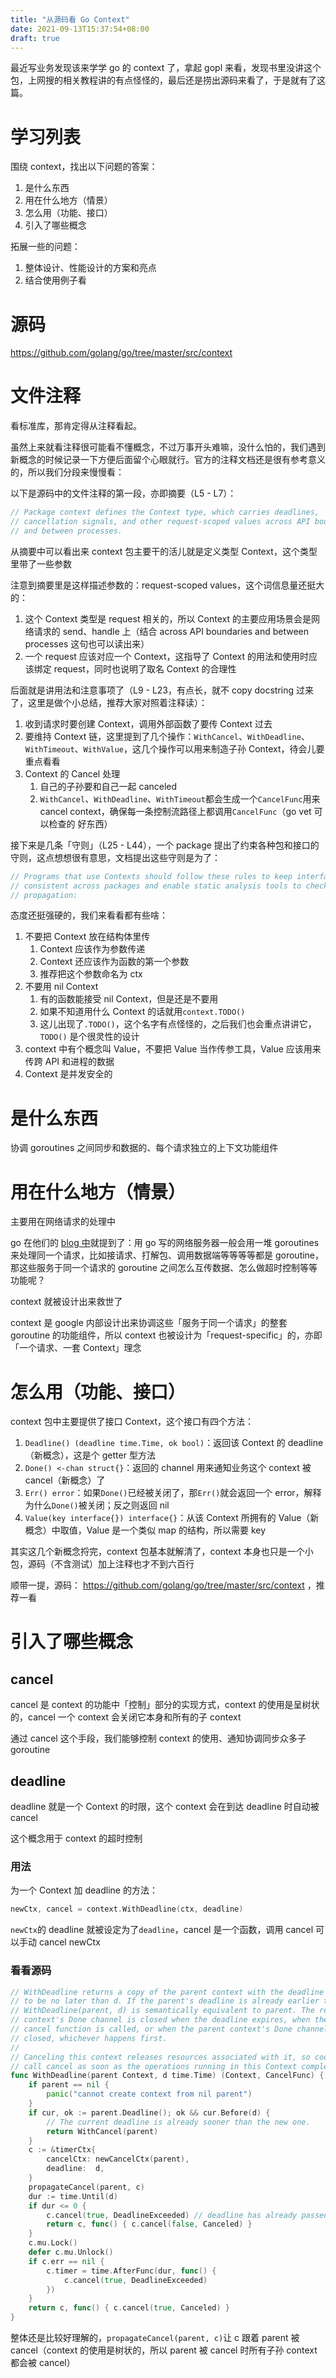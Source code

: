 ```yaml
---
title: "从源码看 Go Context"
date: 2021-09-13T15:37:54+08:00
draft: true
---
```


最近写业务发现该来学学 go 的 context 了，拿起 gopl 来看，发现书里没讲这个包，上网搜的相关教程讲的有点怪怪的，最后还是捞出源码来看了，于是就有了这篇。

# 学习列表

围绕 context，找出以下问题的答案：

1. 是什么东西
2. 用在什么地方（情景）
3. 怎么用（功能、接口）
4. 引入了哪些概念

拓展一些的问题：

1. 整体设计、性能设计的方案和亮点
2. 结合使用例子看

# 源码

https://github.com/golang/go/tree/master/src/context

# 文件注释

看标准库，那肯定得从注释看起。

虽然上来就看注释很可能看不懂概念，不过万事开头难嘛，没什么怕的，我们遇到新概念的时候记录一下方便后面留个心眼就行。官方的注释文档还是很有参考意义的，所以我们分段来慢慢看：

以下是源码中的文件注释的第一段，亦即摘要（L5 - L7）：

```go
// Package context defines the Context type, which carries deadlines,
// cancellation signals, and other request-scoped values across API boundaries
// and between processes.
```

从摘要中可以看出来 context 包主要干的活儿就是定义类型 Context，这个类型里带了一些参数

注意到摘要里是这样描述参数的：request-scoped values，这个词信息量还挺大的：

1. 这个 Context 类型是 request 相关的，所以 Context 的主要应用场景会是网络请求的 send、handle 上（结合 across API boundaries and between processes 这句也可以读出来）
2. 一个 request 应该对应一个 Context，这指导了 Context 的用法和使用时应该绑定 request，同时也说明了取名 Context 的合理性

后面就是讲用法和注意事项了（L9 - L23，有点长，就不 copy docstring 过来了，这里是做个小总结，推荐大家对照着注释读）：

1. 收到请求时要创建 Context，调用外部函数了要传 Context 过去
2. 要维持 Context 链，这里提到了几个操作：`WithCancel`、`WithDeadline`、`WithTimeout`、`WithValue`，这几个操作可以用来制造子孙 Context，待会儿要重点看看
3. Context 的 Cancel 处理
   1. 自己的子孙要和自己一起 canceled
   2. `WithCancel`、`WithDeadline`、`WithTimeout`都会生成一个`CancelFunc`用来 cancel context，确保每一条控制流路径上都调用`CancelFunc`（go vet 可以检查的 好东西）

接下来是几条「守则」（L25 - L44），一个 package 提出了约束各种包和接口的守则，这点想想很有意思，文档提出这些守则是为了：

```go
// Programs that use Contexts should follow these rules to keep interfaces
// consistent across packages and enable static analysis tools to check context
// propagation:
```

态度还挺强硬的，我们来看看都有些啥：

1. 不要把 Context 放在结构体里传
   1. Context 应该作为参数传递
   2. Context 还应该作为函数的第一个参数
   3. 推荐把这个参数命名为 ctx
2. 不要用 nil Context
   1. 有的函数能接受 nil Context，但是还是不要用
   2. 如果不知道用什么 Context 的话就用`context.TODO()`
   3. 这儿出现了`.TODO()`，这个名字有点怪怪的，之后我们也会重点讲讲它，`TODO()` 是个很灵性的设计
3. context 中有个概念叫 Value，不要把 Value 当作传参工具，Value 应该用来传跨 API 和进程的数据
4. Context 是并发安全的

# 是什么东西

协调 goroutines 之间同步和数据的、每个请求独立的上下文功能组件

# 用在什么地方（情景）

主要用在网络请求的处理中

go 在他们的 [blog 中](https://go.dev/blog/context)就提到了：用 go 写的网络服务器一般会用一堆 goroutines 来处理同一个请求，比如接请求、打解包、调用数据端等等等等都是 goroutine，那这些服务于同一个请求的 goroutine 之间怎么互传数据、怎么做超时控制等等功能呢？

context 就被设计出来救世了

context 是 google 内部设计出来协调这些「服务于同一个请求」的整套 goroutine 的功能组件，所以 context 也被设计为「request-specific」的，亦即「一个请求、一套 Context」理念

# 怎么用（功能、接口）

context 包中主要提供了接口 Context，这个接口有四个方法：

1. `Deadline() (deadline time.Time, ok bool)`：返回该 Context 的 deadline（新概念），这是个 getter 型方法
2. `Done() <-chan struct{}`：返回的 channel 用来通知业务这个 context 被 cancel（新概念）了
3. `Err() error`：如果`Done()`已经被关闭了，那`Err()`就会返回一个 error，解释为什么`Done()`被关闭；反之则返回 nil
4. `Value(key interface{}) interface{}`：从该 Context 所拥有的 Value（新概念）中取值，Value 是一个类似 map 的结构，所以需要 key

其实这几个新概念捋完，context 包基本就解清了，context 本身也只是一个小包，源码（不含测试）加上注释也才不到六百行

顺带一提，源码：
https://github.com/golang/go/tree/master/src/context ，推荐一看

# 引入了哪些概念

## cancel

cancel 是 context 的功能中「控制」部分的实现方式，context 的使用是呈树状的，cancel 一个 context 会关闭它本身和所有的子 context

通过 cancel 这个手段，我们能够控制 context 的使用、通知协调同步众多子 goroutine

## deadline

deadline 就是一个 Context 的时限，这个 context 会在到达 deadline 时自动被 cancel

这个概念用于 context 的超时控制

### 用法

为一个 Context 加 deadline 的方法：

```go
newCtx, cancel = context.WithDeadline(ctx, deadline)
```

`newCtx`的 deadline 就被设定为了`deadline`，cancel 是一个函数，调用 cancel 可以手动 cancel newCtx

### 看看源码

```go
// WithDeadline returns a copy of the parent context with the deadline adjusted
// to be no later than d. If the parent's deadline is already earlier than d,
// WithDeadline(parent, d) is semantically equivalent to parent. The returned
// context's Done channel is closed when the deadline expires, when the returned
// cancel function is called, or when the parent context's Done channel is
// closed, whichever happens first.
//
// Canceling this context releases resources associated with it, so code should
// call cancel as soon as the operations running in this Context complete.
func WithDeadline(parent Context, d time.Time) (Context, CancelFunc) {
	if parent == nil {
		panic("cannot create context from nil parent")
	}
	if cur, ok := parent.Deadline(); ok && cur.Before(d) {
		// The current deadline is already sooner than the new one.
		return WithCancel(parent)
	}
	c := &timerCtx{
		cancelCtx: newCancelCtx(parent),
		deadline:  d,
	}
	propagateCancel(parent, c)
	dur := time.Until(d)
	if dur <= 0 {
		c.cancel(true, DeadlineExceeded) // deadline has already passed
		return c, func() { c.cancel(false, Canceled) }
	}
	c.mu.Lock()
	defer c.mu.Unlock()
	if c.err == nil {
		c.timer = time.AfterFunc(dur, func() {
			c.cancel(true, DeadlineExceeded)
		})
	}
	return c, func() { c.cancel(true, Canceled) }
}
```

整体还是比较好理解的，`propagateCancel(parent, c)`让 c 跟着 parent 被 cancel（context 的使用是树状的，所以 parent 被 cancel 时所有子孙 context 都会被 cancel）
